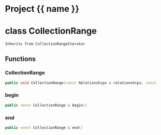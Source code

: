 <script setup>
import {useRoute} from 'vitepress'
const {path} = useRoute()
const tokens = path.split('/')
const words = tokens[2].split('-');
for (let i = 0; i < words.length; i++) {
    words[i] = words[i].charAt(0).toUpperCase() + words[i].slice(1);
    words[i] = words[i].replace('geode', 'Geode')
}
const name = words.join('-');
</script>
# Project {{ name }}

# class CollectionRange


```cpp
Inherits from CollectionRangeIterator
```



## Functions

### CollectionRange

```cpp
public void CollectionRange(const Relationships & relationships, const uuid & component_id)
```


### begin

```cpp
public const CollectionRange & begin()
```


### end

```cpp
public const CollectionRange & end()
```





